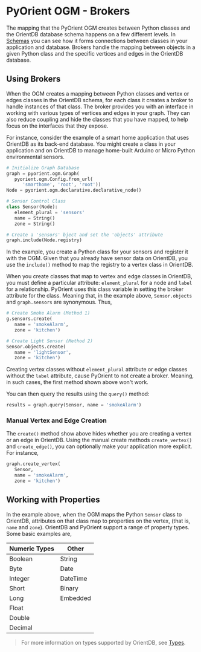
# PyOrient OGM - Brokers

The mapping that the PyOrient OGM creates between Python classes and the OrientDB database schema happens on a few different levels.  In [Schemas](PyOrient-OGM-Schemas.md) you can see how it forms connections between classes in your application and database.  Brokers handle the mapping between objects in a given Python class and the specific vertices and edges in the OrientDB database.

## Using Brokers

When the OGM creates a mapping between Python classes and vertex or edges classes in the OrientDB schema, for each class it creates a broker to handle instances of that class.  The broker provides you with an interface in working with various types of vertices and edges in your graph.  They can also reduce coupling and hide the classes that you have mapped, to help focus on the interfaces that they expose.

For instance, consider the example of a smart home application that uses OrientDB as its back-end database.  You might create a class in your application and on OrientDB to manage home-built Arduino or Micro Python environmental sensors.

```py
# Initialize Graph Database
graph = pyorient.ogm.Graph(
   pyorient.ogm.Config.from_url(
      'smarthome', 'root', 'root'))
Node = pyorient.ogm.declarative.declarative_node()

# Sensor Control Class
class Sensor(Node):
   element_plural = 'sensors'
   name = String()
   zone = String()

# Create a 'sensors' bject and set the 'objects' attribute
graph.include(Node.registry)
```

In the example, you create a Python class for your sensors and register it with the OGM.  Given that you already have sensor data on OrientDB, you use the `include()` method to map the registry to a vertex class in OrientDB.

When you create classes that map to vertex and edge classes in OrientDB, you must define a particular attribute: `element_plural` for a node and `label` for a relationship.  PyOrient uses this class variable in setting the broker attribute for the class.  Meaning that, in the example above, `Sensor.objects` and `graph.sensors` are synonymous.  Thus,

```py
# Create Smoke Alarm (Method 1)
g.sensors.create(
   name = 'smokeAlarm',
   zone = 'kitchen')

# Create Light Sensor (Method 2)
Sensor.objects.create(
   name = 'lightSensor',
   zone = 'kitchen')
```

Creating vertex classes without `element_plural` attribute or edge classes without the `label` attribute, cause PyOrient to not create a broker.  Meaning, in such cases, the first method shown above won't work.

You can then query the results using the `query()` method:

```py
results = graph.query(Sensor, name = 'smokeAlarm')
```

### Manual Vertex and Edge Creation

The `create()` method show above hides whether you are creating a vertex or an edge in OrientDB.  Using the manual create methods `create_vertex()` and `create_edge()`, you can optionally make your application more explicit.  For instance,

```py
graph.create_vertex(
   Sensor,
   name = 'smokeAlarm', 
   zone = 'kitchen')
```


## Working with Properties

In the example above, when the OGM maps the Python `Sensor` class to OrientDB, attributes on that class map to properties on the vertex, (that is, `name` and `zone`).  OrientDB and PyOrient support a range of property types.  Some basic examples are,

| Numeric Types | Other |
|---|---|
| Boolean | String |
| Byte | Date |
| Integer | DateTime |
| Short | Binary |
| Long | Embedded |
| Float |  |
| Double | |
| Decimal| |

>For more information on types supported by OrientDB, see [Types](../general/Types.md).
